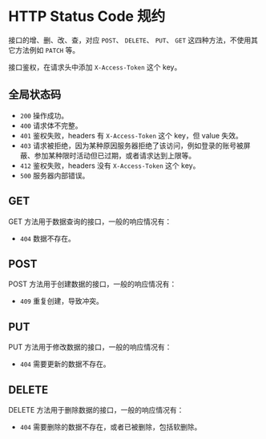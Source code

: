 # HTTP Status Code 规约

接口的增、删、改、查，对应 `POST`、 `DELETE`、 `PUT`、 `GET` 这四种方法，不使用其它方法例如 `PATCH` 等。

接口鉴权，在请求头中添加 `X-Access-Token` 这个 key。

## 全局状态码

- `200` 操作成功。
- `400` 请求体不完整。
- `401` 鉴权失败，headers 有 `X-Access-Token` 这个 key，但 value 失效。
- `403` 请求被拒绝，因为某种原因服务器拒绝了该访问，例如登录的账号被屏蔽、参加某种限时活动但已过期，或者请求达到上限等。
- `412` 鉴权失败，headers 没有 `X-Access-Token` 这个 key。
- `500` 服务器内部错误。

## GET

GET 方法用于数据查询的接口，一般的响应情况有：

- `404` 数据不存在。

## POST

POST 方法用于创建数据的接口，一般的响应情况有：

- `409` 重复创建，导致冲突。

## PUT

PUT 方法用于修改数据的接口，一般的响应情况有：

- `404` 需要更新的数据不存在。

## DELETE

DELETE 方法用于删除数据的接口，一般的响应情况有：

- `404` 需要删除的数据不存在，或者已被删除，包括软删除。
